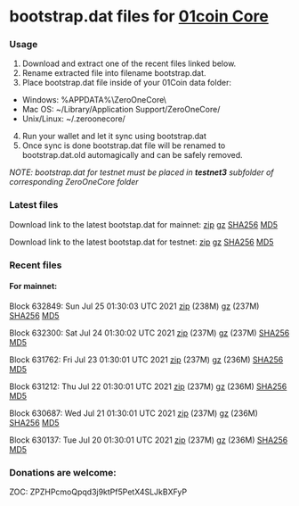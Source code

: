 # bootstrap.dat files for [01coin Core](https://01coin.io)

### Usage

1. Download and extract one of the recent files linked below.
2. Rename extracted file into filename bootstrap.dat.
3. Place bootstrap.dat file inside of your 01Coin data folder:
 - Windows: %APPDATA%\ZeroOneCore\
 - Mac OS: ~/Library/Application Support/ZeroOneCore/
 - Unix/Linux: ~/.zeroonecore/
4. Run your wallet and let it sync using bootstrap.dat
5. Once sync is done bootstrap.dat file will be renamed to bootstrap.dat.old automagically and can be safely removed.

_NOTE: bootstrap.dat for testnet must be placed in **testnet3** subfolder of corresponding ZeroOneCore folder_

### Latest files
Download link to the latest bootstap.dat for mainnet: [zip](https://files.01coin.io/mainnet/bootstrap.dat.zip) [gz](https://files.01coin.io/mainnet/bootstrap.dat.tar.gz) [SHA256](https://files.01coin.io/mainnet/sha256.txt) [MD5](https://files.01coin.io/mainnet/md5.txt)

Download link to the latest bootstap.dat for testnet: [zip](https://files.01coin.io/testnet/bootstrap.dat.zip) [gz](https://files.01coin.io/testnet/bootstrap.dat.tar.gz) [SHA256](https://files.01coin.io/testnet/sha256.txt) [MD5](https://files.01coin.io/testnet/md5.txt)

### Recent files

#### For mainnet:

Block 632849: Sun Jul 25 01:30:03 UTC 2021 [zip](https://files.01coin.io/mainnet/2021-07-25/bootstrap.dat.zip) (238M) [gz](https://files.01coin.io/mainnet/2021-07-25/bootstrap.dat.tar.gz) (237M) [SHA256](https://files.01coin.io/mainnet/2021-07-25/sha256.txt) [MD5](https://files.01coin.io/mainnet/2021-07-25/md5.txt)

Block 632300: Sat Jul 24 01:30:02 UTC 2021 [zip](https://files.01coin.io/mainnet/2021-07-24/bootstrap.dat.zip) (237M) [gz](https://files.01coin.io/mainnet/2021-07-24/bootstrap.dat.tar.gz) (237M) [SHA256](https://files.01coin.io/mainnet/2021-07-24/sha256.txt) [MD5](https://files.01coin.io/mainnet/2021-07-24/md5.txt)

Block 631762: Fri Jul 23 01:30:01 UTC 2021 [zip](https://files.01coin.io/mainnet/2021-07-23/bootstrap.dat.zip) (237M) [gz](https://files.01coin.io/mainnet/2021-07-23/bootstrap.dat.tar.gz) (236M) [SHA256](https://files.01coin.io/mainnet/2021-07-23/sha256.txt) [MD5](https://files.01coin.io/mainnet/2021-07-23/md5.txt)

Block 631212: Thu Jul 22 01:30:01 UTC 2021 [zip](https://files.01coin.io/mainnet/2021-07-22/bootstrap.dat.zip) (237M) [gz](https://files.01coin.io/mainnet/2021-07-22/bootstrap.dat.tar.gz) (236M) [SHA256](https://files.01coin.io/mainnet/2021-07-22/sha256.txt) [MD5](https://files.01coin.io/mainnet/2021-07-22/md5.txt)

Block 630687: Wed Jul 21 01:30:01 UTC 2021 [zip](https://files.01coin.io/mainnet/2021-07-21/bootstrap.dat.zip) (237M) [gz](https://files.01coin.io/mainnet/2021-07-21/bootstrap.dat.tar.gz) (236M) [SHA256](https://files.01coin.io/mainnet/2021-07-21/sha256.txt) [MD5](https://files.01coin.io/mainnet/2021-07-21/md5.txt)

Block 630137: Tue Jul 20 01:30:01 UTC 2021 [zip](https://files.01coin.io/mainnet/2021-07-20/bootstrap.dat.zip) (237M) [gz](https://files.01coin.io/mainnet/2021-07-20/bootstrap.dat.tar.gz) (236M) [SHA256](https://files.01coin.io/mainnet/2021-07-20/sha256.txt) [MD5](https://files.01coin.io/mainnet/2021-07-20/md5.txt)


### Donations are welcome:

ZOC: ZPZHPcmoQpqd3j9ktPf5PetX4SLJkBXFyP
